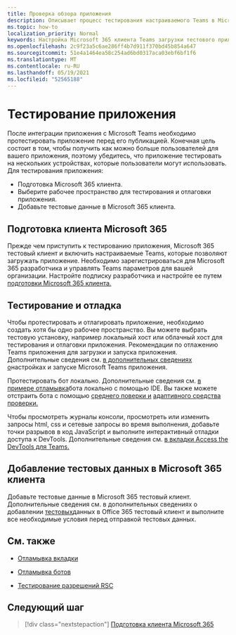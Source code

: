 ```yaml
---
title: Проверка обзора приложения
description: Описывает процесс тестирования настраиваемого Teams в Microsoft 365
ms.topic: how-to
localization_priority: Normal
keywords: Настройка Microsoft 365 клиента Teams загрузки тестового приложения
ms.openlocfilehash: 2c9f23a5c6ae286ff4b7d911f370bd45b854a647
ms.sourcegitcommit: 51e4a1464ea58c254ad6bd0317aca03ebf6bf1f6
ms.translationtype: MT
ms.contentlocale: ru-RU
ms.lasthandoff: 05/19/2021
ms.locfileid: "52565188"
---
```

# <a name="test-your-app"></a>Тестирование приложения

После интеграции приложения с Microsoft Teams необходимо протестировать приложение перед его публикацией. Конечная цель состоит в том, чтобы получить как можно больше пользователей для вашего приложения, поэтому убедитесь, что приложение тестировать на нескольких устройствах, которые пользователи могут использовать. Для тестирования приложения:

* Подготовка Microsoft 365 клиента.
* Выберите рабочее пространство для тестирования и отлаговки приложения.
* Добавьте тестовые данные в Microsoft 365 клиента.

## <a name="prepare-your-microsoft-365-tenant"></a>Подготовка клиента Microsoft 365

Прежде чем приступить к тестированию приложения, Microsoft 365 тестовый клиент и включить настраиваемые Teams, которые позволяют загружать приложение. Необходимо зарегистрироваться для Microsoft 365 разработчика и управлять Teams параметров для вашей организации. Настройте подписку разработчика и настройте ее путем [подготовки Microsoft 365 клиента.](~/concepts/build-and-test/prepare-your-o365-tenant.md)

## <a name="test-and-debug"></a>Тестирование и отладка

Чтобы протестировать и отлагировать приложение, необходимо создать хотя бы одно рабочее пространство. Вы можете выбрать тестовую установку, например локальный хост или облачный хост для тестирования и отлаговки приложения. Рекомендации по отлажению Teams приложения для загрузки и запуска приложения. Дополнительные сведения см. [в дополнительных сведениях о](~/concepts/build-and-test/debug.md)настройках и запуске Microsoft Teams приложения.

Протестировать бот локально. Дополнительные сведения см. [в примере отламывка](~/bots/how-to/debug/locally-with-an-ide.md)бота локально с помощью IDE. Вы также можете отстраить бота с помощью [среднего поверки и](/azure/bot-service/bot-service-debug-inspection-middleware?view=azure-bot-service-4.0&tabs=csharp&preserve-view=true) [адаптивного средства проверки.](/azure/bot-service/bot-service-debug-adaptive-tools?view=azure-bot-service-4.0&preserve-view=true) 

Чтобы просмотреть журналы консоли, просмотреть или изменить запросы html, css и сетевые запросы во время выполнения, добавьте точки разрывов в код JavaScript и выполните интерактивный отладки доступа к DevTools. Дополнительные сведения см. [в вкладки Access the DevTools для Teams.](~/tabs/how-to/developer-tools.md) 

## <a name="add-test-data-to-your-microsoft-365-tenant"></a>Добавление тестовых данных в Microsoft 365 клиента

Добавьте тестовые данные в Microsoft 365 тестовый клиент. Дополнительные сведения см. в дополнительных сведениях о добавлении [тестовых](~/concepts/build-and-test/test-data.md)данных в Office 365 тестовый клиент и выполните все необходимые условия перед отправкой тестовых данных.

## <a name="see-also"></a>См. также

- [Отламывка вкладки](~/tabs/how-to/developer-tools.md)
 
- [Отламывка ботов](~/bots/how-to/debug/locally-with-an-ide.md)

- [Тестирование разрешений RSC](~/graph-api/rsc/test-resource-specific-consent.md)

## <a name="next-step"></a>Следующий шаг

> [!div class="nextstepaction"]
> [Подготовка клиента Microsoft 365](~/concepts/build-and-test/prepare-your-o365-tenant.md)

